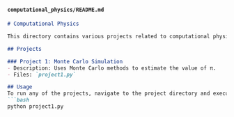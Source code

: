 #### `computational_physics/README.md`
```markdown
# Computational Physics

This directory contains various projects related to computational physics, covering different topics and numerical methods used to solve physical problems.

## Projects

### Project 1: Monte Carlo Simulation
- Description: Uses Monte Carlo methods to estimate the value of π.
- Files: `project1.py`

## Usage
To run any of the projects, navigate to the project directory and execute the Python script:
```bash
python project1.py
